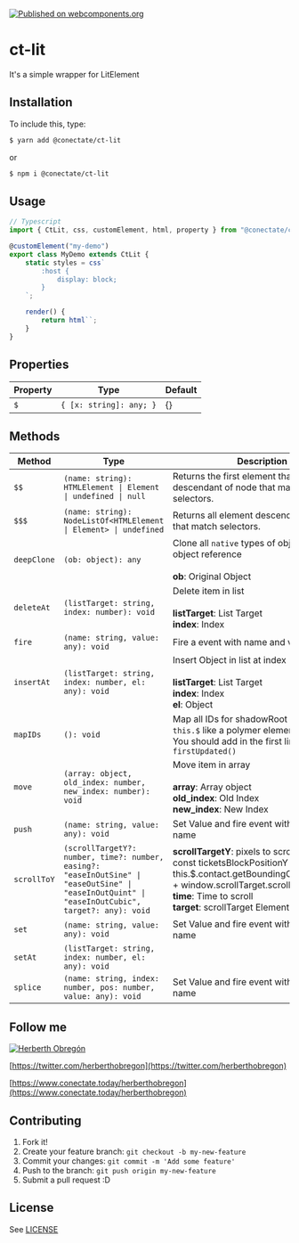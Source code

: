 [![Published on webcomponents.org](https://img.shields.io/badge/webcomponents.org-published-blue.svg)](https://github.com/conectate/ct-lit)

# ct-lit

It's a simple wrapper for LitElement

## Installation

To include this, type:

```sh
$ yarn add @conectate/ct-lit
```

or

```sh
$ npm i @conectate/ct-lit
```

## Usage

```typescript
// Typescript
import { CtLit, css, customElement, html, property } from "@conectate/ct-lit";

@customElement("my-demo")
export class MyDemo extends CtLit {
	static styles = css`
		:host {
			display: block;
		}
	`;

	render() {
		return html``;
	}
}
```

## Properties

| Property | Type                    | Default |
| -------- | ----------------------- | ------- |
| `$`      | `{ [x: string]: any; }` | {}      |

## Methods

| Method      | Type                                                                                                                                             | Description                                                                                                                                                                                                                  |
| ----------- | ------------------------------------------------------------------------------------------------------------------------------------------------ | ---------------------------------------------------------------------------------------------------------------------------------------------------------------------------------------------------------------------------- |
| `$$`        | `(name: string): HTMLElement \| Element \| undefined \| null`                                                                                    | Returns the first element that is a descendant of node that matches selectors.                                                                                                                                               |
| `$$$`       | `(name: string): NodeListOf<HTMLElement \| Element> \| undefined`                                                                                | Returns all element descendants of node that match selectors.                                                                                                                                                                |
| `deepClone` | `(ob: object): any`                                                                                                                              | Clone all `native` types of object in a new object reference<br /><br />**ob**: Original Object                                                                                                                              |
| `deleteAt`  | `(listTarget: string, index: number): void`                                                                                                      | Delete item in list<br /><br />**listTarget**: List Target<br />**index**: Index                                                                                                                                             |
| `fire`      | `(name: string, value: any): void`                                                                                                               | Fire a event with name and value                                                                                                                                                                                             |
| `insertAt`  | `(listTarget: string, index: number, el: any): void`                                                                                             | Insert Object in list at index<br /><br />**listTarget**: List Target<br />**index**: Index<br />**el**: Object                                                                                                              |
| `mapIDs`    | `(): void`                                                                                                                                       | Map all IDs for shadowRoot and save in `this.$` like a polymer element.<br />You should add in the first line of `firstUpdated()`                                                                                            |
| `move`      | `(array: object, old_index: number, new_index: number): void`                                                                                    | Move item in array<br /><br />**array**: Array object<br />**old_index**: Old Index<br />**new_index**: New Index                                                                                                            |
| `push`      | `(name: string, value: any): void`                                                                                                               | Set Value and fire event with the same name                                                                                                                                                                                  |
| `scrollToY` | `(scrollTargetY?: number, time?: number, easing?: "easeInOutSine" \| "easeOutSine" \| "easeInOutQuint" \| "easeInOutCubic", target?: any): void` | **scrollTargetY**: pixels to scroll. Ej: <br />const ticketsBlockPositionY = this.$.contact.getBoundingClientRect().top + window.scrollTarget.scrollTop;<br />**time**: Time to scroll<br />**target**: scrollTarget Element |
| `set`       | `(name: string, value: any): void`                                                                                                               | Set Value and fire event with the same name                                                                                                                                                                                  |
| `setAt`     | `(listTarget: string, index: number, el: any): void`                                                                                             |                                                                                                                                                                                                                              |
| `splice`    | `(name: string, index: number, pos: number, value: any): void`                                                                                   | Set Value and fire event with the same name                                                                                                                                                                                  |

## Follow me

[![Herberth Obregón](https://user-images.githubusercontent.com/6503845/74269077-8bc2e100-4cce-11ea-8a6f-1ba34b8b5cf2.jpg)](https://twitter.com/herberthobregon)

[https://twitter.com/herberthobregon](https://twitter.com/herberthobregon)

[https://www.conectate.today/herberthobregon](https://www.conectate.today/herberthobregon)

## Contributing

1. Fork it!
2. Create your feature branch: `git checkout -b my-new-feature`
3. Commit your changes: `git commit -m 'Add some feature'`
4. Push to the branch: `git push origin my-new-feature`
5. Submit a pull request :D

## License

See [LICENSE](/LICENSE)
